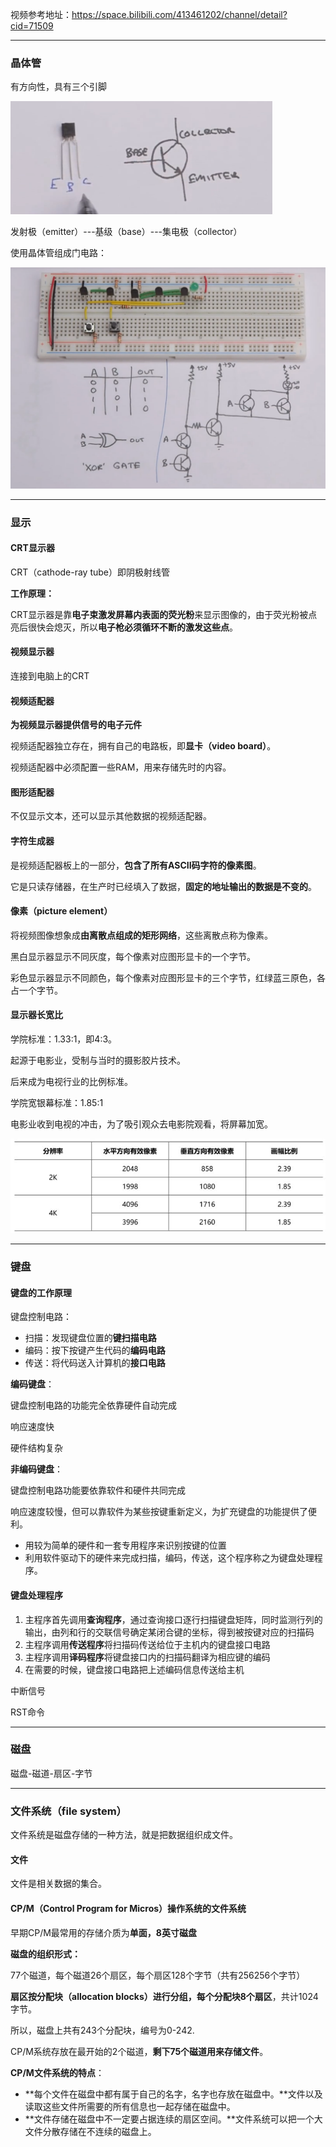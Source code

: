 视频参考地址：<https://space.bilibili.com/413461202/channel/detail?cid=71509> 

---

### 晶体管

有方向性，具有三个引脚

![1568622088613](素材\1568622088613.png)

发射极（emitter）---基级（base）---集电极（collector）



使用晶体管组成门电路：

![1568622904379](素材\1568622904379.png)





---

### 显示



#### CRT显示器

CRT（cathode-ray tube）即阴极射线管

**工作原理：**

CRT显示器是靠**电子束激发屏幕内表面的荧光粉**来显示图像的，由于荧光粉被点亮后很快会熄灭，所以**电子枪必须循环不断的激发这些点**。



#### 视频显示器

连接到电脑上的CRT



#### 视频适配器

**为视频显示器提供信号的电子元件**

视频适配器独立存在，拥有自己的电路板，即**显卡（video board）**。

视频适配器中必须配置一些RAM，用来存储先时的内容。



#### 图形适配器

不仅显示文本，还可以显示其他数据的视频适配器。





#### 字符生成器

是视频适配器板上的一部分，**包含了所有ASCII码字符的像素图**。

它是只读存储器，在生产时已经填入了数据，**固定的地址输出的数据是不变的**。



#### 像素（picture element）

将视频图像想象成**由离散点组成的矩形网络**，这些离散点称为像素。



黑白显示器显示不同灰度，每个像素对应图形显卡的一个字节。

彩色显示器显示不同颜色，每个像素对应图形显卡的三个字节，红绿蓝三原色，各占一个字节。



#### 显示器长宽比

学院标准：1.33:1，即4:3。

起源于电影业，受制与当时的摄影胶片技术。

后来成为电视行业的比例标准。



学院宽银幕标准：1.85:1

电影业收到电视的冲击，为了吸引观众去电影院观看，将屏幕加宽。



![img](素材\v2-431fd0dbbb191a400d9c8c506c1638b3_hd.jpg)



---

### 键盘

#### 键盘的工作原理

键盘控制电路：

- 扫描：发现键盘位置的**键扫描电路**
- 编码：按下按键产生代码的**编码电路**
- 传送：将代码送入计算机的**接口电路**



**编码键盘**：

键盘控制电路的功能完全依靠硬件自动完成

响应速度快

硬件结构复杂



**非编码键盘**：

键盘控制电路功能要依靠软件和硬件共同完成

响应速度较慢，但可以靠软件为某些按键重新定义，为扩充键盘的功能提供了便利。

- 用较为简单的硬件和一套专用程序来识别按键的位置
- 利用软件驱动下的硬件来完成扫描，编码，传送，这个程序称之为键盘处理程序。



#### 键盘处理程序

1. 主程序首先调用**查询程序**，通过查询接口逐行扫描键盘矩阵，同时监测行列的输出，由列和行的交联信号确定某闭合键的坐标，得到被按键对应的扫描码
2. 主程序调用**传送程序**将扫描码传送给位于主机内的键盘接口电路
3. 主程序调用**译码程序**将键盘接口内的扫描码翻译为相应键的编码
4. 在需要的时候，键盘接口电路把上述编码信息传送给主机





中断信号

RST命令



---

### 磁盘

磁盘-磁道-扇区-字节



---

### 文件系统（file system）

文件系统是磁盘存储的一种方法，就是把数据组织成文件。



#### 文件

文件是相关数据的集合。



#### CP/M（Control Program for Micros）操作系统的文件系统

早期CP/M最常用的存储介质为**单面，8英寸磁盘**



**磁盘的组织形式：**

77个磁道，每个磁道26个扇区，每个扇区128个字节（共有256256个字节）

**扇区按分配块（allocation blocks）进行分组，每个分配块8个扇区**，共计1024字节。

所以，磁盘上共有243个分配块，编号为0-242.

CP/M系统存放在最开始的2个磁道，**剩下75个磁道用来存储文件**。



**CP/M文件系统的特点**：

- **每个文件在磁盘中都有属于自己的名字，名字也存放在磁盘中。**文件以及读取这些文件所需要的所有信息也一起存储在磁盘中。
- **文件存储在磁盘中不一定要占据连续的扇区空间。**文件系统可以把一个大文件分散存储在不连续的磁盘上。













